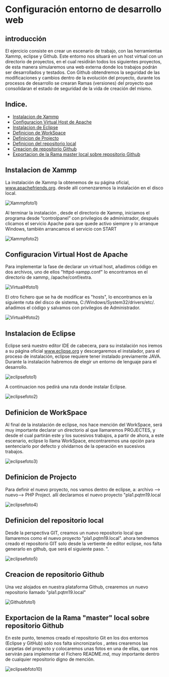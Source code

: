 # Configuración entorno de desarrollo  web

## introducción
El ejercicio consiste en crear un escenario de trabajo, con las herramientas Xammp, eclipse y Github.
Este entorno nos situará en un host virtual con un directorio de proyectos, en el cual residirán todos los siguientes proyectos, de esta manera simularemos una web externa donde los trabajos podrán ser desarrollados y testados.
Con Github obtendremos la seguridad de las modificaciones y cambios dentro de la evolución del proyecto, durante los procesos de desarrollo se crearan Ramas (versiones) del proyecto que consolidaran el estado de seguridad de la vida de creación del mismo.

## Indice.

- [Instalacion de Xammp](#instalacion-de-xammp)
- [Configuracion Virtual Host de Apache](#configuracion-virtual-host-de-apache)
- [Instalacion de Eclipse](#instalacion-de-eclipse)
- [Definicion de WorkSpace](#definicion-de-workspace)
- [Definicion de Projecto](#definicion-de-projecto)
- [Definicion del repositorio local](#definicion-del-repositorio-local)
- [Creacion de repositorio Github](#creacion-de-repositorio-github)
- [Exportacion de la Rama master local sobre repositorio Github](#exportacion-de-la-rama-master-local-sobre-repositorio-github)

 

## Instalacion de Xammp

 La instalación de Xammp la obtenemos de su página oficial, www.apachefriends.org.
desde allí comenzaremos la instalación en el disco local.


![Xammpfoto1](/MEDIA/6_Install_Xampp.PNG))

Al terminar la instalación , desde el directorio de Xammp, iniciamos el programa desde “controlpanel” con privilegios de administrador, después clicamos el servicio Apache para que quede activo siempre y lo arranque Windows, también arrancamos el servicio con START

![Xammpfoto2](/MEDIA/12_Install_Xampp.PNG))

## Configuracion Virtual Host de Apache

  Para implementar  la fase de declarar un virtual host, añadimos código en dos archivos, uno de ellos "httpd-xampp.conf" lo encontramos en el directorio de xammp, /apache/conf/extra. 
 
 ![VirtualHfoto1](/MEDIA/virtual1.png))
 
 
 El otro fichero que se ha de modificar es "hosts", lo encontramos en la siguiente ruta del disco de sistema, C:/Windows/System32/drivers/etc/. añadimos el código y salvamos con privilegios de Administrador.
 
  ![VirtualHfoto2](/MEDIA/codigo_host.png))
 
 
 ## Instalacion de Eclipse
 
 Eclipse será nuestro editor IDE de cabecera, para su instalación nos iremos a su página oficial  www.eclipse.org  y descargaremos el instalador, para el proceso de instalación, eclipse requiere tener instalado previamente JAVA. Durante la instalación habremos de elegir un entorno de lenguaje para el desarrollo.
 
![eclipsefoto1](/MEDIA/12_Install_Eclipse.PNG)) 

A continuacion nos pedirá una ruta donde instalar Eclipse.

![eclipsefoto2](/MEDIA/18_Install_Eclipse.PNG)) 
 
 
## Definicion de WorkSpace
Al final de la instalación de eclipse, nos hace mención del WorkSpace, será muy importante declarar un directorio al que llamaremos PROJECTES, y desde el cual partirán este y los sucesivos trabajos, a partir de ahora, a este escenario, eclipse lo llama WorkSpace, encontraremos una opción para sentenciarlo por defecto y olvidarnos de la operación en sucesivos trabajos.

![eclipsefoto3](/MEDIA/20_Install_Eclipse.PNG)) 

## Definicion de Projecto

 Para definir el nuevo proyecto, nos vamos dentro de eclipse, a: archivo --> nuevo--> PHP Project.  allí declaramos el nuevo proyecto "pla1.pqtm19.local
 
![eclipsefoto4](/MEDIA/foto1.png))

## Definicion del repositorio local

Desde la perspectiva GIT, creamos un nuevo repositorio local que llamaremos como el nuevo proyecto "pla1.pqtm19.local".
ahora tendremos creado el repositorio GIT solo desde la vertiente de editor eclipse, nos falta generarlo en github, que será el siguiente paso. ".


![eclipsefoto5](/MEDIA/foto5.png))



## Creacion de repositorio Github

Una vez alojados en nuestra plataforma Github, crearemos un nuevo repositorio llamado "pla1.pqtm19.local"

![Githubfoto1](/MEDIA/foto3.png))


## Exportacion de la Rama "master" local sobre repositorio Github


 En este punto, tenemos creado el repositorio Git en los dos entornos (Eclipse y  GitHub) solo nos falta sincronizarlos , antes crearemos las carpetas del proyecto y colocaremos unas fotos en una de ellas, que nos servirán para implementar el Fichero README.md, muy importante dentro de cualquier repositorio digno de mención.
 
![eclipsebfoto10](/MEDIA/foto10.png))


